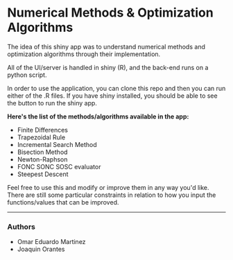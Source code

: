 # Numerical Methods &amp; Optimization Algorithms

The idea of this shiny app was to understand numerical methods and optimization algorithms through their implementation. 

All of the UI/server is handled in shiny (R), and the back-end runs on a python script. 

In order to use the application, you can clone this repo and then you can run either of the .R files. If you have shiny installed, you should be able to see the button to run the shiny app. 

<b>Here's the list of the methods/algorithms available in the app:</b>

<ul>
  <li>Finite Differences</li>
  <li>Trapezoidal Rule</li>
  <li>Incremental Search Method</li>
  <li>Bisection Method</li>
  <li>Newton-Raphson</li>
  <li>FONC SONC SOSC evaluator</li>
  <li>Steepest Descent</li> 
</ul>

Feel free to use this and modify or improve them in any way you'd like. There are still some particular constraints in relation to how you input the functions/values that can be improved.

---
### Authors
* Omar Eduardo Martinez
* Joaquin Orantes
